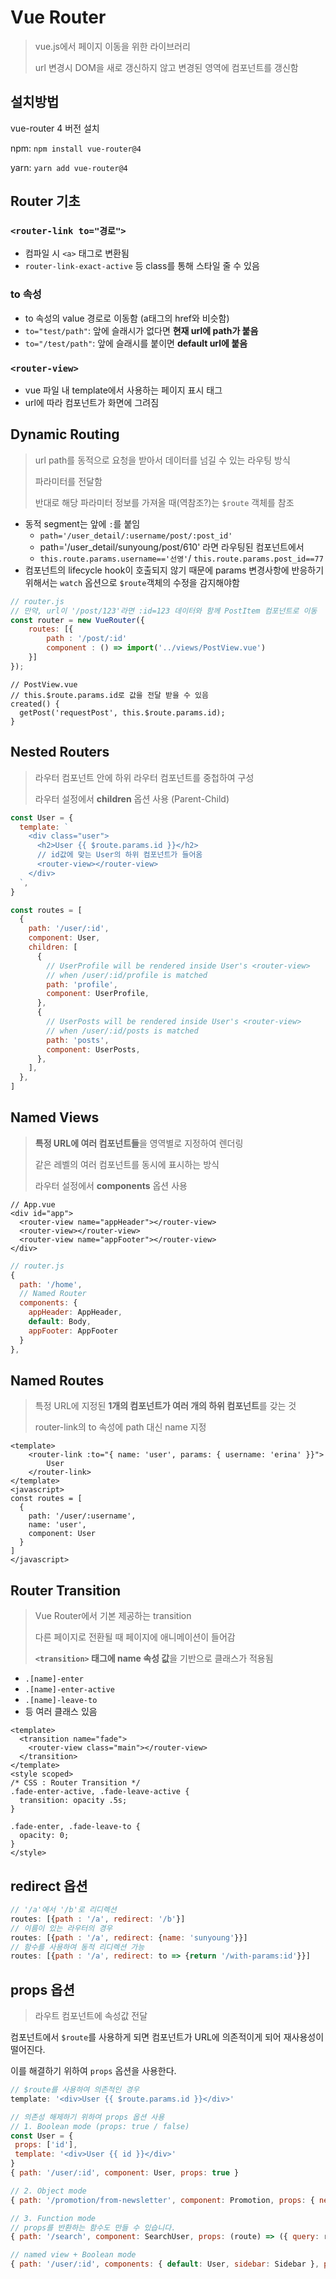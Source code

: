 # Vue Router

> vue.js에서 페이지 이동을 위한 라이브러리
>
> url 변경시 DOM을 새로 갱신하지 않고 변경된 영역에 컴포넌트를 갱신함



## 설치방법

vue-router 4 버전 설치

npm: `npm install vue-router@4`

yarn: `yarn add vue-router@4`



## Router 기초

### `<router-link to="경로">`

- 컴파일 시 `<a>` 태그로 변환됨
- `router-link-exact-active` 등 class를 통해 스타일 줄 수 있음



### to 속성

- to 속성의 value 경로로 이동함 (a태그의 href와 비슷함)
- `to="test/path"`: 앞에 슬래시가 없다면 **현재 url에 path가 붙음**
- `to="/test/path"`: 앞에 슬래시를 붙이면 **default url에 붙음**



### `<router-view>`

- vue 파일 내 template에서 사용하는 페이지 표시 태그
- url에 따라 컴포넌트가 화면에 그려짐



## Dynamic Routing

> url path를 동적으로 요청을 받아서 데이터를 넘길 수 있는 라우팅 방식
>
> 파라미터를 전달함
>
> 반대로 해당 파라미터 정보를 가져올 때(역참조?)는 `$route` 객체를 참조

- 동적 segment는 앞에 `:`를 붙임
  - `path='/user_detail/:username/post/:post_id'`
  - path='/user_detail/sunyoung/post/610' 라면 라우팅된 컴포넌트에서
  - `this.route.params.username=='선영'`/ `this.route.params.post_id==77`
- 컴포넌트의 lifecycle hook이 호출되지 않기 때문에 params 변경사항에 반응하기 위해서는 `watch` 옵션으로 `$route`객체의 수정을 감지해야함

```javascript
// router.js
// 만약, url이 '/post/123'라면 :id=123 데이터와 함께 PostItem 컴포넌트로 이동
const router = new VueRouter({
	routes: [{
		path : '/post/:id'
        component : () => import('../views/PostView.vue')
	}]
});
```

```vue
// PostView.vue
// this.$route.params.id로 값을 전달 받을 수 있음
created() {
  getPost('requestPost', this.$route.params.id);
}
```



## Nested Routers

> 라우터 컴포넌트 안에 하위 라우터 컴포넌트를 중첩하여 구성
>
> 라우터 설정에서 **children** 옵션 사용 (Parent-Child)

```javascript
const User = {
  template: `
    <div class="user">
	  <h2>User {{ $route.params.id }}</h2>
	  // id값에 맞는 User의 하위 컴포넌트가 들어옴 
      <router-view></router-view>
    </div>
  `,
}

const routes = [
  {
    path: '/user/:id',
    component: User,
    children: [
      {
        // UserProfile will be rendered inside User's <router-view>
        // when /user/:id/profile is matched
        path: 'profile',
        component: UserProfile,
      },
      {
        // UserPosts will be rendered inside User's <router-view>
        // when /user/:id/posts is matched
        path: 'posts',
        component: UserPosts,
      },
    ],
  },
]
```



## Named Views

> **특정 URL에 여러 컴포넌트들**을 영역별로 지정하여 렌더링
>
> 같은 레벨의 여러 컴포넌트를 동시에 표시하는 방식
>
> 라우터 설정에서 **components** 옵션 사용

```vue
// App.vue
<div id="app">
  <router-view name="appHeader"></router-view>
  <router-view></router-view>
  <router-view name="appFooter"></router-view>
</div>
```

```javascript
// router.js
{
  path: '/home',
  // Named Router
  components: {
    appHeader: AppHeader,
    default: Body,
    appFooter: AppFooter
  }
},
```



## Named Routes

> 특정 URL에 지정된 **1개의 컴포넌트가 여러 개의 하위 컴포넌트**를 갖는 것
>
> router-link의 to 속성에 path 대신 name 지정

```vue
<template>
    <router-link :to="{ name: 'user', params: { username: 'erina' }}">
        User
	</router-link>
</template>
<javascript>
const routes = [
  {
    path: '/user/:username',
    name: 'user',
    component: User
  }
]
</javascript>
```



## Router Transition

> Vue Router에서 기본 제공하는 transition
>
> 다른 페이지로 전환될 때 페이지에 애니메이션이 들어감
>
> **`<transition>` 태그에 name 속성 값**을 기반으로 클래스가 적용됨

- `.[name]-enter`
- `.[name]-enter-active`
- `.[name]-leave-to`
- 등 여러 클래스 있음

``` vue
<template>
  <transition name="fade">
    <router-view class="main"></router-view>
  </transition>
</template>
<style scoped>
/* CSS : Router Transition */
.fade-enter-active, .fade-leave-active {
  transition: opacity .5s;
}

.fade-enter, .fade-leave-to {
  opacity: 0;
}
</style>
```



## redirect 옵션

```javascript
// '/a'에서 '/b'로 리디렉션
routes: [{path : '/a', redirect: '/b'}]
// 이름이 있는 라우터의 경우
routes: [{path : '/a', redirect: {name: 'sunyoung'}}]
// 함수를 사용하여 동적 리디렉션 가능 
routes: [{path : '/a', redirect: to => {return '/with-params:id'}}]
```



## props 옵션

> 라우트 컴포넌트에 속성값 전달

컴포넌트에서 `$route`를 사용하게 되면 컴포넌트가 URL에 의존적이게 되어 재사용성이 떨어진다.

이를 해결하기 위하여 `props` 옵션을 사용한다.

```javascript
// $route를 사용하여 의존적인 경우
template: '<div>User {{ $route.params.id }}</div>'

// 의존성 해제하기 위하여 props 옵션 사용
// 1. Boolean mode (props: true / false)
const User = {
 props: ['id'],
 template: '<div>User {{ id }}</div>'
}
{ path: '/user/:id', component: User, props: true }

// 2. Object mode
{ path: '/promotion/from-newsletter', component: Promotion, props: { newsletterPopup: false } }

// 3. Function mode
// props를 반환하는 함수도 만들 수 있습니다.
{ path: '/search', component: SearchUser, props: (route) => ({ query: route.query.q }) }

// named view + Boolean mode
{ path: '/user/:id', components: { default: User, sidebar: Sidebar }, props: { default: true, sidebar: false } }
```

